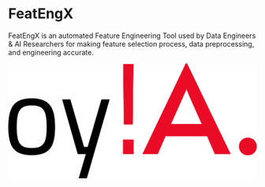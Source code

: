 # FeatEngX

FeatEngX is an automated Feature Engineering Tool used by Data Engineers & AI Researchers for making feature selection process, data preprocessing, and engineering accurate.

![OY Analytica](oy!A_Black_Min.png)
